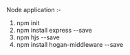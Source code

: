 Node application :- 

1. npm init
2. npm install express --save
3.  npm hjs --save
4. npm install hogan-middleware --save
